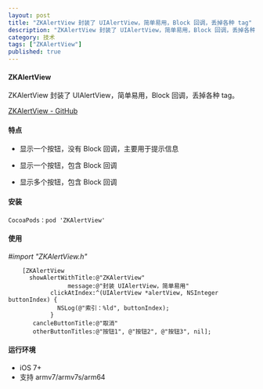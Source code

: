 ```yaml
---
layout: post
title: "ZKAlertView 封装了 UIAlertView，简单易用，Block 回调，丢掉各种 tag"
description: "ZKAlertView 封装了 UIAlertView，简单易用，Block 回调，丢掉各种 tag"
category: 技术
tags: ["ZKAlertView"]
published: true
---
```


#### ZKAlertView ####

ZKAlertView 封装了 UIAlertView，简单易用，Block 回调，丢掉各种 tag。

[ZKAlertView - GitHub](https://github.com/WangWenzhuang/ZKAlertView)

#### 特点 ####

*   显示一个按钮，没有 Block 回调，主要用于提示信息

*   显示一个按钮，包含 Block 回调

*   显示多个按钮，包含 Block 回调

#### 安装 ####

<pre><code class="language-bash">CocoaPods：pod 'ZKAlertView'</code></pre>

#### 使用 ####

*#import "ZKAlertView.h"*

<pre><code class="language-objectivec">    [ZKAlertView
      showAlertWithTitle:@"ZKAlertView"
                 message:@"封装 UIAlertView，简单易用"
            clickAtIndex:^(UIAlertView *alertView, NSInteger buttonIndex) {
              NSLog(@"索引：%ld", buttonIndex);
            }
       cancleButtonTitle:@"取消"
       otherButtonTitles:@"按钮1", @"按钮2", @"按钮3", nil];</code></pre>

#### 运行环境 ####

*	iOS 7+
*	支持 armv7/armv7s/arm64